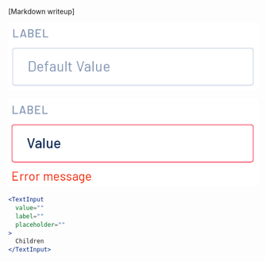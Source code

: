 [Markdown writeup]

<img src="public/images/components/TextInput/1.png" alt="TextInput 1" style="max-width: 100%;" /><br />

<img src="public/images/components/TextInput/2.png" alt="TextInput 2" style="max-width: 100%;" /><br />

```jsx
<TextInput
  value=""
  label=""
  placeholder=""
>
  Children
</TextInput>
```
